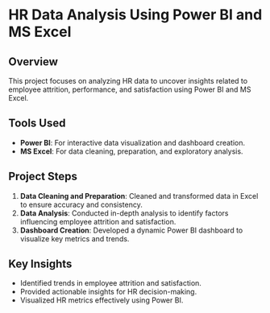 # HR Data Analysis Using Power BI and MS Excel

## Overview
This project focuses on analyzing HR data to uncover insights related to employee attrition, performance, and satisfaction using Power BI and MS Excel.

## Tools Used
- **Power BI**: For interactive data visualization and dashboard creation.
- **MS Excel**: For data cleaning, preparation, and exploratory analysis.

## Project Steps
1. **Data Cleaning and Preparation**: Cleaned and transformed data in Excel to ensure accuracy and consistency.
2. **Data Analysis**: Conducted in-depth analysis to identify factors influencing employee attrition and satisfaction.
3. **Dashboard Creation**: Developed a dynamic Power BI dashboard to visualize key metrics and trends.

## Key Insights
- Identified trends in employee attrition and satisfaction.
- Provided actionable insights for HR decision-making.
- Visualized HR metrics effectively using Power BI.
